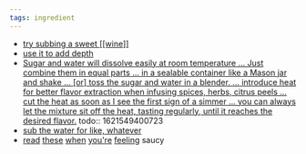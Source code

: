```yaml
---
tags: ingredient
---
```


- [try subbing a sweet [[wine]]](https://punchdrink.com/articles/hack-your-drink-sweet-wine-cocktails-housemade-syrup-recipes/)
- [use it to add depth](https://punchdrink.com/articles/put-simple-syrup-in-your-martini-cocktail-recipe-seriously/)
- [Sugar and water will dissolve easily at room temperature ... Just combine them in equal parts ... in a sealable container like a Mason jar and shake ... [or] toss the sugar and water in a blender. ... introduce heat for better flavor extraction when infusing spices, herbs, citrus peels ... cut the heat as soon as I see the first sign of a simmer ... you can always let the mixture sit off the heat, tasting regularly, until it reaches the desired flavor.](https://punchdrink.com/articles/how-to-make-your-simple-syrup-off-the-stove)
  todo:: 1621549400723
- [sub the water for like, whatever](https://punchdrink.com/articles/make-your-simple-syrup-smart-otium-los-angeles/)
- [read](https://punchdrink.com/articles/make-your-simple-syrup-smart-otium-los-angeles/) [these](https://punchdrink.com/articles/how-to-make-cocktail-syrups-better-white-lyan-london/) [when](https://punchdrink.com/articles/five-essential-homemade-cocktail-syrups-recipes/) [you're](https://punchdrink.com/articles/upgrade-your-cocktail-recipe-five-diy-wine-syrups/) [feeling](https://punchdrink.com/articles/five-essential-store-bought-cocktail-recipe-syrups/) saucy